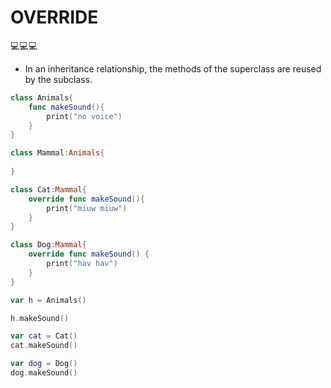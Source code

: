 # OVERRIDE  

💻💻💻  

- In an inheritance relationship, the methods of the superclass are reused by the subclass.  
```swift
class Animals{
    func makeSound(){
        print("no voice")
    }
}

class Mammal:Animals{
    
}

class Cat:Mammal{
    override func makeSound(){
        print("miuw miuw")
    }
}

class Dog:Mammal{
    override func makeSound() {
        print("hav hav")
    }
}

var h = Animals()

h.makeSound()

var cat = Cat()
cat.makeSound()

var dog = Dog()
dog.makeSound()
```
